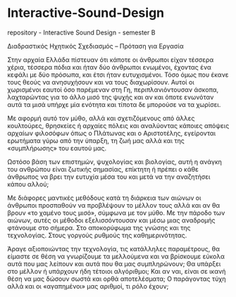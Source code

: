 # Interactive-Sound-Design
repository - Interactive Sound Design - semester B

Διαδραστικός Ηχητικός Σχεδιασμός – Πρόταση για Εργασία 

Στην αρχαία Ελλάδα πίστευαν ότι κάποτε οι άνθρωποι είχαν τέσσερα χέρια, τέσσερα πόδια και ήταν δύο άνθρωποι ενωμένοι, έχοντας ένα κεφάλι με δύο πρόσωπα, και έτσι ήταν ευτυχισμένοι. Τόσο όμως που έκανε τους θεούς να ανησυχήσουν και να τους διαχωρίσουν. Αυτοί οι χωρισμένοι εαυτοί όσο παρέμεναν στη Γη, περιπλανιόντουσαν άσκοπα, λαχταρώντας για το άλλο μισό της ψυχής και αν και όποτε ενωνόταν αυτά τα μισά υπήρχε μία ενότητα και τίποτα δε μπορούσε να τα χωρίσει.

Με αφορμή αυτό τον μύθο, αλλά και σχετιζόμενους από άλλες κουλτούρες, θρησκείες ή αρχαίες πόλεις και αναλύοντας κάποιες απόψεις αρχαίων φιλοσόφων όπως ο Πλάτωνας και ο Αριστοτέλης, εγείρονται ερωτήματα γύρω από την ύπαρξη, τη ζωή μας αλλά και της «συμπλήρωσης» του εαυτού μας.

Ωστόσο βάση των επιστημών, ψυχολογίας και βιολογίας, αυτή η ανάγκη του ανθρώπου είναι ζωτικής σημασίας, επίκτητη ή πρέπει ο κάθε άνθρωπος να βρει την ευτυχία μέσα του και μετά να την αναζητήσει κάπου αλλού; 

Με διάφορες μαντικές μεθόδους κατά τη διάρκεια των αιώνων οι άνθρωποι προσπαθούν να προβλέψουν το μέλλον τους αλλά και αν θα βρουν «το χαμένο τους μισό», σύμφωνα με τον μύθο. 
Με την πάροδο των αιώνων, αυτές οι μέθοδοι εξελισσόντουσαν και μέσω μιας αναδρομής φτάνουμε στο σήμερα. Στο αποκορύφωμα της γνώσης και της τεχνολογίας. Στους γοργούς ρυθμούς της καθημερινότητας.

Άραγε αξιοποιώντας την τεχνολογία, τις κατάλληλες παραμέτρους, θα είμαστε σε θέση να γνωρίζουμε τα μελλούμενα και να βρίσκουμε εύκολα αυτά που μας λείπουν και αυτά που θα μας συμπληρώνουν; Θα υπάρξει στο μέλλον ή υπάρχουν ήδη τέτοιοι αλγόριθμοι; Και αν ναι, είναι σε ικανή θέση να μας δώσουν σωστά και ορθά αποτελέσματα; Ο παράγοντας τύχη αλλά και οι «αγαπημένοι» μας αριθμοί, τι ρόλο έχουν; 

